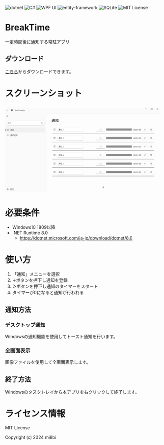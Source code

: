 ![dotnet](https://img.shields.io/badge/WPF-8.0-512BD4?logo=.net)
![C#](https://img.shields.io/badge/c%23-239120)
![WPF UI](https://img.shields.io/badge/WPF%20UI-blue)
![entity-framework](https://img.shields.io/badge/entity--framework-blue)
![SQLite](https://img.shields.io/badge/SQLite-07405e?logo=sqlite)
![MIT License](https://img.shields.io/badge/License-MIT-blue.svg)

# BreakTime
一定時間後に通知する常駐アプリ

## ダウンロード
[こちら](https://github.com/mi8bi/BreakTime/releases/download/v0.1.1-alpha/BreakTimeApp-v0.1.1-alpha.zip)からダウンロードできます。

# スクリーンショット

## ![notify](screenshots/notify.png)

# 必要条件

  - Windows10 1809以降
  - .NET Runtime 8.0
    - https://dotnet.microsoft.com/ja-jp/download/dotnet/8.0 
  
# 使い方

1. 「通知」メニューを選択
2. ∔ボタンを押下し通知を登録    
3. ▷ボタンを押下し通知のタイマーをスタート
4. タイマーが0になると通知が行われる

## 通知方法

### デスクトップ通知
Windowsの通知機能を使用してトースト通知を行います。   

### 全画面表示
画像ファイルを使用して全画面表示します。    

## 終了方法
Windowsのタスクトレイから本アプリを右クリックして終了します。

# ライセンス情報
MIT License

Copyright (c) 2024 mi8bi
